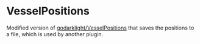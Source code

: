 # VesselPositions
Modified version of [godarklight/VesselPositions](https://github.com/godarklight/VesselPositions) that saves the positions to a file, which is used by another plugin.
